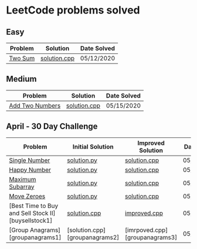# LeetCode problems solved

## Easy

| Problem            | Solution                | Date Solved |
| ------------------ | ----------------------- | ----------- |
| [Two Sum][twosum1] | [solution.cpp][twosum2] | 05/12/2020  |

## Medium

| Problem                           | Solution                       | Date Solved |
| --------------------------------- | ------------------------------ | ----------- |
| [Add Two Numbers][addtwonumbers1] | [solution.cpp][addtwonumbers2] | 05/15/2020  |

## April - 30 Day Challenge

| Problem                                             | Initial Solution               | Improved Solution              | Date Solved |
| --------------------------------------------------- | ------------------------------ | ------------------------------ | ----------- |
| [Single Number][singlenumber1]                      | [solution.py][singlenumber2]   | [solution.cpp][singlenumber3]  | 05/10//2020 |
| [Happy Number][happynumber1]                        | [solution.py][happynumber2]    | [solution.cpp][happynumber3]   | 05/11/2020  |
| [Maximum Subarray][maxsubarray1]                    | [solution.py][maxsubarray2]    | [solution.cpp][maxsubarray3]   | 05/12/2020  |
| [Move Zeroes][movezeroes1]                          | [solution.py][movezeroes2]     | [solution.cpp][movezeroes3]    | 05/14/2020  |
| [Best Time to Buy and Sell Stock II][buysellstock1] | [solution.cpp][buysellstocks2] | [improved.cpp][buysellstocks3] | 05/15/2020  |
| [Group Anagrams][groupanagrams1]                    | [solution.cpp][groupanagrams2] | [imrpoved.cpp][groupanagrams3] | 05/16/2020  |

[singlenumber1]: https://leetcode.com/explore/challenge/card/30-day-leetcoding-challenge/528/week-1/3283/
[singlenumber2]: ./April/SingleNumber/solution.py
[singlenumber3]: ./April/SingleNumber/solution.cpp
[happynumber1]: https://leetcode.com/explore/challenge/card/30-day-leetcoding-challenge/528/week-1/3284/
[happynumber2]: ./April/HappyNumber/solution.py
[happynumber3]: ./April/HappyNumber/solution.cpp
[twosum1]: https://leetcode.com/problems/two-sum/
[twosum2]: ./Easy/TwoSum/solution.cpp
[maxsubarray1]: https://leetcode.com/explore/challenge/card/30-day-leetcoding-challenge/528/week-1/3285/
[maxsubarray2]: ./April/MaxSubarray/solution.py
[maxsubarray3]: ./April/MaxSubarray/solution.cpp
[movezeroes1]: https://leetcode.com/explore/challenge/card/30-day-leetcoding-challenge/528/week-1/3286/
[movezeroes2]: ./April/MoveZeroes/solution.py
[movezeroes3]: ./April/MoveZeroes/solution.cpp
[addtwonumbers1]: https://leetcode.com/problems/add-two-numbers/
[addtwonumbers2]: ./Medium/AddTwoNumbers/solution.cpp
[buysellstocks1]: https://leetcode.com/explore/challenge/card/30-day-leetcoding-challenge/528/week-1/3287/
[buysellstocks2]: ./April/BuyAndSellStocks/solution.cpp
[buysellstocks3]: ./April/BuyAndSellStocks/improved.cpp
